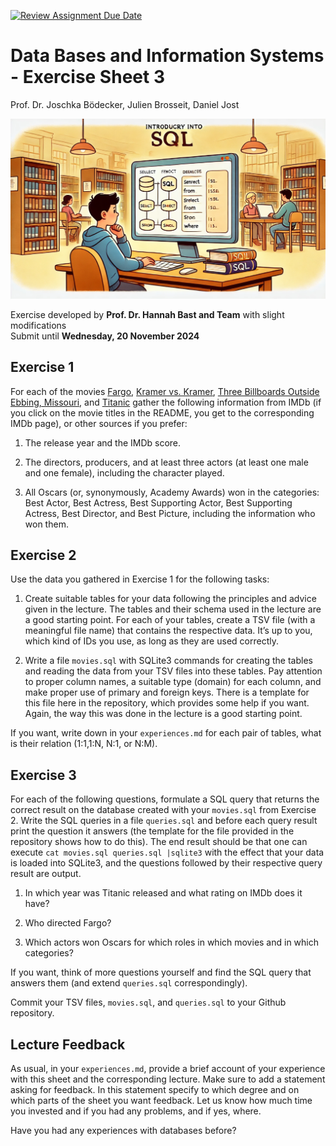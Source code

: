 [![Review Assignment Due Date](https://classroom.github.com/assets/deadline-readme-button-22041afd0340ce965d47ae6ef1cefeee28c7c493a6346c4f15d667ab976d596c.svg)](https://classroom.github.com/a/6VKcr6Ge)
# Data Bases and Information Systems - Exercise Sheet 3 
Prof. Dr. Joschka Bödecker, Julien Brosseit, Daniel Jost

![introduction image](./images/exercise3.png)


Exercise developed by **Prof. Dr. Hannah Bast and Team** with slight modifications  
Submit until **Wednesday, 20 November 2024**


## Exercise 1

For each of the movies [Fargo](https://www.imdb.com/title/tt0116282/), [Kramer vs. Kramer](https://www.imdb.com/title/tt0079417/), [Three Billboards Outside Ebbing, Missouri](https://www.imdb.com/title/tt5027774/),
and [Titanic](https://www.imdb.com/title/tt0120338/) gather the following information from IMDb (if you click on the movie titles in the
README, you get to the corresponding IMDb page), or other sources if you prefer:

1. The release year and the IMDb score.

2. The directors, producers, and at least three actors (at least one male and one female), including
the character played.

3. All Oscars (or, synonymously, Academy Awards) won in the categories: Best Actor, Best Actress, Best Supporting Actor, Best Supporting Actress, Best Director, and Best Picture, including
the information who won them.

## Exercise 2

Use the data you gathered in Exercise 1 for the following tasks:

1. Create suitable tables for your data following the principles and advice given in the lecture.
The tables and their schema used in the lecture are a good starting point. For each of your tables,
create a TSV file (with a meaningful file name) that contains the respective data. It’s up to you,
which kind of IDs you use, as long as they are used correctly.

2. Write a file `movies.sql` with SQLite3 commands for creating the tables and reading the data
from your TSV files into these tables. Pay attention to proper column names, a suitable type
(domain) for each column, and make proper use of primary and foreign keys. There is a template
for this file here in the repository, which provides some help if you want. Again, the way this was
done in the lecture is a good starting point.

If you want, write down in your `experiences.md` for each pair of tables, what is their relation (1:1,1:N, N:1, or N:M).

## Exercise 3

For each of the following questions, formulate a SQL query that returns the correct result on the
database created with your `movies.sql` from Exercise 2. Write the SQL queries in a file `queries.sql`
and before each query result print the question it answers (the template for the file provided in the repository shows how to do this).
The end result should be that one can execute `cat movies.sql
queries.sql |sqlite3` with the effect that your data is loaded into SQLite3, and the questions followed
by their respective query result are output.

1. In which year was Titanic released and what rating on IMDb does it have?
  
2. Who directed Fargo?

3. Which actors won Oscars for which roles in which movies and in which categories?

If you want, think of more questions yourself and find the SQL query that answers them (and
extend `queries.sql` correspondingly).

Commit your TSV files, `movies.sql`, and `queries.sql` to your Github repository.

## Lecture Feedback

As usual, in your `experiences.md`, provide a brief account of your experience with this sheet and
the corresponding lecture. Make sure to add a statement asking for feedback. In this statement
specify to which degree and on which parts of the sheet you want feedback. Let us know how
much time you invested and if you had any problems, and if yes, where.

Have you had any experiences with databases before?
